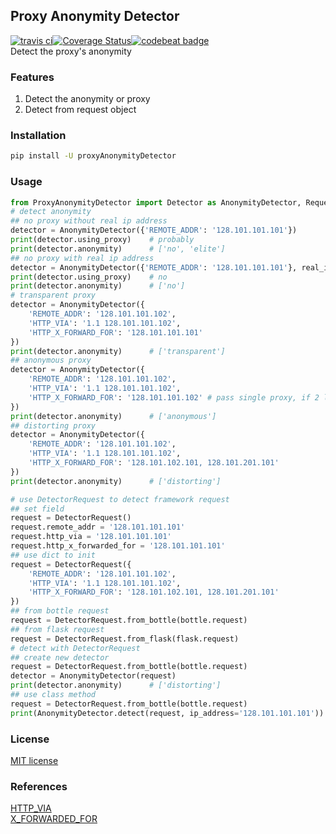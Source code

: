 ## Proxy Anonymity Detector
[![travis ci](https://travis-ci.org/ezirmusitua/proxy-anonymity-detector.svg?branch=master)](https://travis-ci.org/ezirmusitua/proxy-anonymity-detector)[![Coverage Status](https://coveralls.io/repos/github/ezirmusitua/proxy-anonymity-detector/badge.svg?branch=master)](https://coveralls.io/github/ezirmusitua/proxy-anonymity-detector?branch=master)[![codebeat badge](https://codebeat.co/badges/1bd900a8-4bc3-48b9-bccb-3747061ae910)](https://codebeat.co/projects/github-com-ezirmusitua-proxy-anonymity-detector-master)  
Detect the proxy's anonymity  
  
### Features   
1. Detect the anonymity or proxy  
3. Detect from request object    
    
### Installation  
```bash    
pip install -U proxyAnonymityDetector
```  

### Usage  
```python  
from ProxyAnonymityDetector import Detector as AnonymityDetector, Request as DetectorRequest  
# detect anonymity
## no proxy without real ip address
detector = AnonymityDetector({'REMOTE_ADDR': '128.101.101.101'})
print(detector.using_proxy)    # probably
print(detector.anonymity)      # ['no', 'elite']
## no proxy with real ip address
detector = AnonymityDetector({'REMOTE_ADDR': '128.101.101.101'}, real_ip_address='128.101.101.101')
print(detector.using_proxy)    # no
print(detector.anonymity)      # ['no']
# transparent proxy
detector = AnonymityDetector({
    'REMOTE_ADDR': '128.101.101.102',
    'HTTP_VIA': '1.1 128.101.101.102',
    'HTTP_X_FORWARD_FOR': '128.101.101.101'
})
print(detector.anonymity)      # ['transparent']
## anonymous proxy
detector = AnonymityDetector({
    'REMOTE_ADDR': '128.101.101.102',
    'HTTP_VIA': '1.1 128.101.101.102',
    'HTTP_X_FORWARD_FOR': '128.101.101.102' # pass single proxy, if 2 like '128.101.101.103, 128.101.101.102'
})
print(detector.anonymity)      # ['anonymous']
## distorting proxy
detector = AnonymityDetector({
    'REMOTE_ADDR': '128.101.101.102',
    'HTTP_VIA': '1.1 128.101.101.102',
    'HTTP_X_FORWARD_FOR': '128.101.102.101, 128.101.201.101'
})
print(detector.anonymity)      # ['distorting']

# use DetectorRequest to detect framework request
## set field  
request = DetectorRequest()
request.remote_addr = '128.101.101.101'
request.http_via = '128.101.101.101'
request.http_x_forwarded_for = '128.101.101.101'
## use dict to init
request = DetectorRequest({
    'REMOTE_ADDR': '128.101.101.102',
    'HTTP_VIA': '1.1 128.101.101.102',
    'HTTP_X_FORWARD_FOR': '128.101.102.101, 128.101.201.101'
})
## from bottle request
request = DetectorRequest.from_bottle(bottle.request)
## from flask request  
request = DetectorRequest.from_flask(flask.request)
# detect with DetectorRequest
## create new detector
request = DetectorRequest.from_bottle(bottle.request)
detector = AnonymityDetector(request)
print(detector.anonymity)      # ['distorting']
## use class method
request = DetectorRequest.from_bottle(bottle.request)
print(AnonymityDetector.detect(request, ip_address='128.101.101.101')) # ['distorting']
```  

### License  
[MIT license](https://opensource.org/licenses/MIT)  

### References  
[HTTP_VIA](https://developer.mozilla.org/en-US/docs/Web/HTTP/Headers/Via)  
[X_FORWARDED_FOR](https://developer.mozilla.org/en-US/docs/Web/HTTP/Headers/X-Forwarded-For)  
